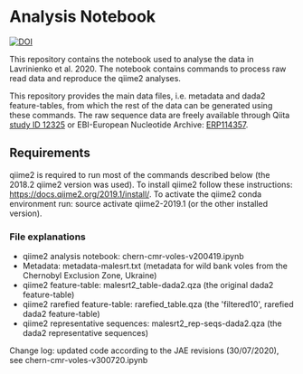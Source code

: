 # Analysis Notebook
[![DOI](https://zenodo.org/badge/82461239.svg)](https://zenodo.org/badge/latestdoi/82461239)

This repository contains the notebook used to analyse the data in Lavrinienko et al. 2020. The notebook contains commands to process raw read data and reproduce the qiime2 analyses.

This repository provides the main data files, i.e. metadata and dada2 feature-tables, from which the rest of the data can be generated using these commands. The raw sequence data are freely available through Qiita [study ID 12325](https://qiita.ucsd.edu/study/description/12325) or EBI-European Nucleotide Archive: [ERP114357](https://www.ebi.ac.uk/ena/data/view/ERP114357).

## Requirements

qiime2 is required to run most of the commands described below (the 2018.2 qiime2 version was used).
To install qiime2 follow these instructions: https://docs.qiime2.org/2019.1/install/.
To activate the qiime2 conda environment run: source activate qiime2-2019.1 (or the other installed version).

### File explanations

 - qiime2 analysis notebook: chern-cmr-voles-v200419.ipynb
 - Metadata: metadata-malesrt.txt (metadata for wild bank voles from the Chernobyl Exclusion Zone, Ukraine)
 - qiime2 feature-table: malesrt2_table-dada2.qza (the original dada2 feature-table)
 - qiime2 rarefied feature-table: rarefied_table.qza (the 'filtered10', rarefied dada2 feature-table)
 - qiime2 representative sequences: malesrt2_rep-seqs-dada2.qza (the dada2 representative sequences)




Change log: updated code according to the JAE revisions (30/07/2020), see chern-cmr-voles-v300720.ipynb
